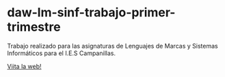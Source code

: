 # daw-lm-sinf-trabajo-primer-trimestre
Trabajo realizado para las asignaturas de Lenguajes de Marcas y Sistemas Informáticos para el I.E.S Campanillas.

[Viita la web!](https://narsodev.github.io/daw-lm-sinf-trabajo-primer-trimestre/)
